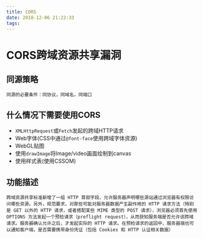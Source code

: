 ```yaml
---
title: CORS
date: 2018-12-06 21:22:33
tags:
---
```



# CORS跨域资源共享漏洞

## 同源策略

    同源的必要条件：同协议，同域名，同端口

## 什么情况下需要使用CORS
 - `XMLHttpRequest`或`Fetch`发起的跨域HTTP请求
 - Web字体(CSS中通过`@font-face`使用跨域字体资源)
 - WebGL贴图
 - 使用`drawImage`将Image/video画面绘制到canvas
 - 使用样式表(使用CSSOM)

## 功能描述

    跨域资源共享标准新增了一组 HTTP 首部字段，允许服务器声明哪些源站通过浏览器有权限访问哪些资源。另外，规范要求，对那些可能对服务器数据产生副作用的 HTTP 请求方法（特别是 GET 以外的 HTTP 请求，或者搭配某些 MIME 类型的 POST 请求），浏览器必须首先使用 OPTIONS 方法发起一个预检请求（preflight request），从而获知服务端是否允许该跨域请求。服务器确认允许之后，才发起实际的 HTTP 请求。在预检请求的返回中，服务器端也可以通知客户端，是否需要携带身份凭证（包括 Cookies 和 HTTP 认证相关数据）

